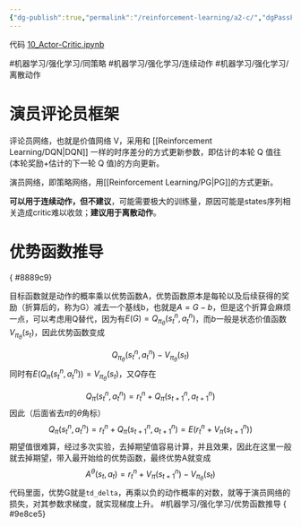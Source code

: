```yaml
---
{"dg-publish":true,"permalink":"/reinforcement-learning/a2-c/","dgPassFrontmatter":true}
---
```



代码 [10\_Actor-Critic.ipynb](https://github.com/Aegis1863/ML_practice/blob/master/%E5%BC%BA%E5%8C%96%E5%AD%A6%E4%B9%A0%E7%AC%94%E8%AE%B0/10_Actor-Critic.ipynb)

#机器学习/强化学习/同策略 #机器学习/强化学习/连续动作 #机器学习/强化学习/离散动作 

# 演员评论员框架

评论员网络，也就是价值网络 V，采用和 [[Reinforcement Learning/DQN\|DQN]] 一样的时序差分的方式更新参数，即估计的本轮 Q 值往(本轮奖励+估计的下一轮 Q 值)的方向更新。

演员网络，即策略网络，用[[Reinforcement Learning/PG\|PG]]的方式更新。

**可以用于连续动作，但不建议**，可能需要极大的训练量，原因可能是states序列相关造成critic难以收敛；**建议用于离散动作**。

# 优势函数推导
{ #8889c9}


目标函数就是动作的概率乘以优势函数A，优势函数原本是每轮以及后续获得的奖励（折算后的，称为G）减去一个基线b，也就是$A = G-b$，但是这个折算会麻烦一点，可以考虑用Q替代，因为有$E(G) = Q_{\pi_{\theta}}(s^n_t,a^n_t)$，而$b$一般是状态价值函数$V_{\pi_{\theta}}(s_t)$，因此优势函数变成

$$Q_{\pi_{\theta}}(s^n_t,a^n_t)-V_{\pi_{\theta}}(s_t)$$
同时有$E(Q_{\pi}(s^n_t,a^n_t))=V_{\pi_{\theta}}(s_t)$，又$Q$存在

$$Q_{\pi}(s^n_t,a^n_t) = r_t^n+Q_{\pi}(s_{t+1}^n,a_{t+1}^n)$$
因此（后面省去$\pi$的$\theta$角标）
$$Q_{\pi}(s^n_t,a^n_t) = r_t^n+Q_{\pi}(s_{t+1}^n,a_{t+1}^n) = E(r_t^n+V_{\pi}(s_{t+1}^n))$$
期望值很难算，经过多次实验，去掉期望值容易计算，并且效果，因此在这里一般就去掉期望，带入最开始给的优势函数，最终优势A就变成
$$A^{\theta}\left(s_t,a_t\right) = r_t^n+V_{\pi}(s_{t+1}^n) - V_{\pi_{\theta}}(s_t)$$
代码里面，优势G就是`td_delta`，再乘以负的动作概率的对数，就等于演员网络的损失，对其参数求梯度，就实现梯度上升。 #机器学习/强化学习/优势函数推导 
{ #9e8ce5}

